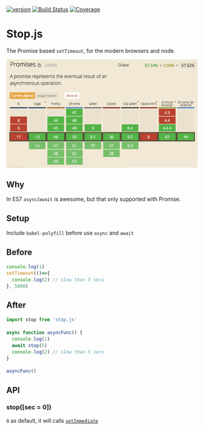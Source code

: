 [![version](https://img.shields.io/npm/v/stop.js.svg?label=version)](https://www.npmjs.org/package/stop.js) [![Build Status](https://img.shields.io/travis/rwu823/stop.js.svg?branch=master)](https://travis-ci.org/rwu823/stop.js/) [![Coverage](https://img.shields.io/coveralls/rwu823/stop.js.svg)](https://coveralls.io/github/rwu823/stop.js)

# Stop.js
The Promise based `setTimeout`, for the modern browsers and node.

![](https://raw.githubusercontent.com/rwu823/stop.js/master/assets/supported-browsers.png)

## Why
In ES7 `async`/`await` is awesome, but that only supported with Promise.

## Setup
Include `babel-polyfill` before use `async` and `await`


## Before
```js
console.log(1)
setTimeout(()=>{
  console.log(2) // slow than 5 secs
}, 5000)
```

## After

```js
import stop from 'stop.js'

async function asyncFunc() {
  console.log(1)
  await stop(5)
  console.log(2) // slow than 5 secs
}

asyncFunc()
```


## API

### stop([sec = 0])

`0` as default, it will calls [`setImmediate`](https://github.com/YuzuJS/setImmediate)
